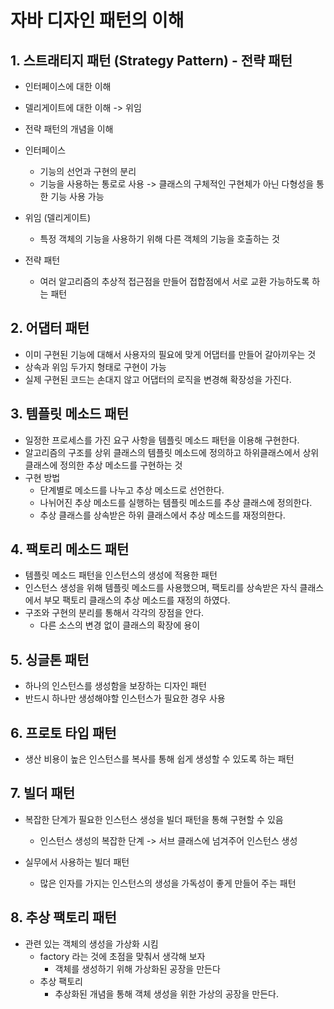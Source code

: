 # 자바 디자인 패턴의 이해


## 1. 스트래티지 패턴 (Strategy Pattern) - 전략 패턴
- 인터페이스에 대한 이해
- 델리게이트에 대한 이해 -> 위임
- 전략 패턴의 개념을 이해

- 인터페이스
  - 기능의 선언과 구현의 분리
  - 기능을 사용하는 통로로 사용 -> 클래스의 구체적인 구현체가 아닌 다형성을 통한 기능 사용 가능

- 위임 (델리게이트)
  - 특정 객체의 기능을 사용하기 위해 다른 객체의 기능을 호출하는 것

- 전략 패턴
  - 여러 알고리즘의 추상적 접근점을 만들어 접합점에서 서로 교환 가능하도록 하는 패턴


## 2. 어댑터 패턴
- 이미 구현된 기능에 대해서 사용자의 필요에 맞게 어댑터를 만들어 갈아끼우는 것
- 상속과 위임 두가지 형태로 구현이 가능
- 실제 구현된 코드는 손대지 않고 어댑터의 로직을 변경해 확장성을 가진다.

## 3. 템플릿 메소드 패턴
- 일정한 프로세스를 가진 요구 사항을 템플릿 메소드 패턴을 이용해 구현한다.
- 알고리즘의 구조를 상위 클래스의 템플릿 메소드에 정의하고 하위클래스에서 상위 클래스에 정의한 추상 메소드를 구현하는 것
- 구현 방법
  - 단계별로 메소드를 나누고 추상 메소드로 선언한다.
  - 나뉘어진 추상 메소드를 실행하는 템플릿 메소드를 추상 클래스에 정의한다.
  - 추상 클래스를 상속받은 하위 클래스에서 추상 메소드를 재정의한다.

## 4. 팩토리 메소드 패턴
- 템플릿 메소드 패턴을 인스턴스의 생성에 적용한 패턴
- 인스턴스 생성을 위해 템플릿 메소드를 사용했으며, 팩토리를 상속받은 자식 클래스에서 부모 팩토리 클래스의 추상 메소드를 재정의 하였다.
- 구조와 구현의 분리를 통해서 각각의 장점을 안다.
  - 다른 소스의 변경 없이 클래스의 확장에 용이

## 5. 싱글톤 패턴
- 하나의 인스턴스를 생성함을 보장하는 디자인 패턴
- 반드시 하나만 생성해야할 인스턴스가 필요한 경우 사용

## 6. 프로토 타입 패턴
- 생산 비용이 높은 인스턴스를 복사를 통해 쉽게 생성할 수 있도록 하는 패턴

## 7. 빌더 패턴
- 복잡한 단계가 필요한 인스턴스 생성을 빌더 패턴을 통해 구현할 수 있음
  - 인스턴스 생성의 복잡한 단계 -> 서브 클래스에 넘겨주어 인스턴스 생성

- 실무에서 사용하는 빌더 패턴
  - 많은 인자를 가지는 인스턴스의 생성을 가독성이 좋게 만들어 주는 패턴

## 8. 추상 팩토리 패턴
- 관련 있는 객체의 생성을 가상화 시킴
  - factory 라는 것에 초점을 맞춰서 생각해 보자
    - 객체를 생성하기 위해 가상화된 공장을 만든다
  - 추상 팩토리
    - 추상화된 개념을 통해 객체 생성을 위한 가상의 공장을 만든다.
